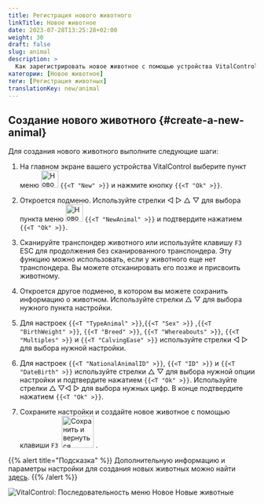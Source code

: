 ```yaml
---
title: Регистрация нового животного
linkTitle: Новое животное
date: 2023-07-28T13:25:28+02:00
weight: 30
draft: false
slug: animal
description: >
  Как зарегистрировать новое животное с помощью устройства VitalControl.
категории: [Новое животное]
теги: [Регистрация животных]
translationKey: new/animal
---
```

## Создание нового животного {#create-a-new-animal}

Для создания нового животного выполните следующие шаги:

1. На главном экране вашего устройства VitalControl выберите пункт меню <img src="/icons/main/new-animal.svg" width="35" align="bottom" alt="Новое животное" /> `{{<T "New" >}}` и нажмите кнопку `{{<T "Ok" >}}`.

2. Откроется подменю. Используйте стрелки ◁ ▷ △ ▽ для выбора пункта меню <img src="/icons/main/new-animal.svg" width="35" align="bottom" alt="Новое животное" /> `{{<T "NewAnimal" >}}` и подтвердите нажатием `{{<T "Ok" >}}`.

3. Сканируйте транспондер животного или используйте клавишу `F3` ESC для продолжения без сканированного транспондера. Эту функцию можно использовать, если у животного еще нет транспондера. Вы можете отсканировать его позже и присвоить животному.

4. Откроется другое подменю, в котором вы можете сохранить информацию о животном. Используйте стрелки △ ▽ для выбора нужного пункта настройки.

5. Для настроек `{{<T "TypeAnimal" >}}`,`{{<T "Sex" >}}` ,`{{<T "BirthWeight" >}}`, `{{<T "Breed" >}}`, `{{<T "Whereabouts" >}}`, `{{<T "Multiples" >}}` и `{{<T "CalvingEase" >}}` используйте стрелки ◁ ▷ для выбора нужной настройки.

6. Для настроек `{{<T "NationalAnimalID" >}}`, `{{<T "ID" >}}` и `{{<T "DateBirth" >}}` используйте стрелки △ ▽ для выбора нужной опции настройки и подтвердите нажатием `{{<T "Ok" >}}`. Используйте стрелки △ ▽◁ ▷ для выбора нужных цифр. В конце подтвердите нажатием `{{<T "Ok" >}}`.

7. Сохраните настройки и создайте новое животное с помощью клавиши `F3` &nbsp;<img src="/icons/footer/save_exit.svg" width="65" align="bottom" alt="Сохранить и вернуться" />&nbsp;.

{{% alert title="Подсказка" %}}
Дополнительную информацию и параметры настройки для создания новых животных можно найти [здесь](../../settings/animal-registration/).
{{% /alert %}}

   ![VitalControl: Последовательность меню Новое Новые животные](../images/new.png "Создание нового животного")
